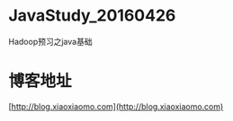 # JavaStudy_20160426
Hadoop预习之java基础

# 博客地址
[http://blog.xiaoxiaomo.com](http://blog.xiaoxiaomo.com)
